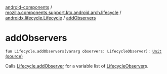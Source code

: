 [android-components](../../index.md) / [mozilla.components.support.ktx.android.arch.lifecycle](../index.md) / [androidx.lifecycle.Lifecycle](index.md) / [addObservers](./add-observers.md)

# addObservers

`fun Lifecycle.addObservers(vararg observers: LifecycleObserver): `[`Unit`](https://kotlinlang.org/api/latest/jvm/stdlib/kotlin/-unit/index.html) [(source)](https://github.com/mozilla-mobile/android-components/blob/master/components/support/ktx/src/main/java/mozilla/components/support/ktx/android/arch/lifecycle/Lifecycle.kt#L15)

Calls [Lifecycle.addObserver](#) for a variable list of [LifecycleObserver](#)s.

